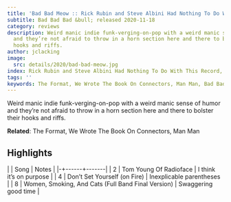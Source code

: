 ```yaml
---
title: 'Bad Bad Meow :: Rick Rubin and Steve Albini Had Nothing To Do With This Record'
subtitle: Bad Bad Bad &bull; released 2020-11-18
category: reviews
description: Weird manic indie funk-verging-on-pop with a weird manic sense of humor
  and they’re not afraid to throw in a horn section here and there to bolster their
  hooks and riffs.
author: jclacking
image:
  src: details/2020/bad-bad-meow.jpg
index: Rick Rubin and Steve Albini Had Nothing To Do With This Record, Bad Bad Meow
tags: ''
keywords: The Format, We Wrote The Book On Connectors, Man Man, Bad Bad Bad
---
```

Weird manic indie funk-verging-on-pop with a weird manic sense of humor and they’re not afraid to throw in a horn section here and there to bolster their hooks and riffs.<!--more-->

**Related**: The Format, We Wrote The Book On Connectors, Man Man

## Highlights

| | Song | Notes |
|-+------+-------|
| 2 | Tom Young Of Radioface | I think it’s on purpose |
| 4 | Don’t Set Yourself (on Fire) | Inexplicable parentheses |
| 8 | Women, Smoking, And Cats (Full Band Final Version) | Swaggering good time |

